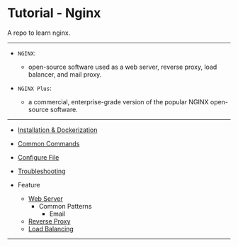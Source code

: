 # Tutorial - Nginx

A repo to learn nginx.

---

- `NGINX`:

  - open-source software used as a web server, reverse proxy, load balancer, and mail proxy.

- `NGINX Plus`:

  - a commercial, enterprise-grade version of the popular NGINX open-source software.

---

- [Installation & Dockerization](./install_docker/install_docker.md)
- [Common Commands](./cmd/cmd.md)
- [Configure File](./cf/cf.md)
- [Troubleshooting](./troubleshooting/troubleshooting.md)

- Feature
  - [Web Server](./web_server/web_server.md)
    - Common Patterns
      - Email
  - [Reverse Proxy](./reverse_proxy/reverse_proxy.md)
  - [Load Balancing](./load_balance/load_balance.md)

---
